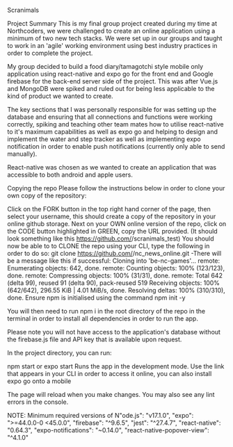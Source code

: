 Scranimals

Project Summary
This is my final group project created during my time at Northcoders, we were challenged to create an online application using a minimum of two new tech stacks. We were set up in our groups and taught to work in an 'agile' working environment using best industry practices in order to complete the project.

My group decided to build a food diary/tamagotchi style mobile only application using react-native and expo go for the front end and Google firebase for the back-end server side of the project. This was after Vue.js and MongoDB were spiked and ruled out for being less applicable to the kind of product we wanted to create.

The key sections that I was personally responsible for was setting up the database and ensuring that all connections and functions were working correctly, spiking and teaching other team mates how to utilise react-native to it's maximum capabilities as well as expo go and helping to design and implement the water and step tracker as well as implementing expo notification in order to enable push notifications (currently only able to send manually).

React-native was chosen as we wanted to create an application that was accessible to both android and apple users.

Copying the repo
Please follow the instructions below in order to clone your own copy of the repository:

Click on the FORK button in the top right hand corner of the page, then select your username, this should create a copy of the repository in your online github storage.
Next on your OWN online version of the repo, click on the CODE button highlighted in GREEN, copy the URL provided. (It should look something like this https://github.com/<your username here>/scranimals_test)
You should now be able to to CLONE the repo using your CLI, type the following in order to do so: git clone https://github.com/<your username here>/nc_news_online.git -There will be a message like this if successful:
Cloning into 'be-nc-games'...
remote: Enumerating objects: 642, done.
remote: Counting objects: 100% (123/123), done.
remote: Compressing objects: 100% (31/31), done.
remote: Total 642 (delta 99), reused 91 (delta 90), pack-reused 519
Receiving objects: 100% (642/642), 296.55 KiB | 4.01 MiB/s, done.
Resolving deltas: 100% (310/310), done.
Ensure npm is initialised using the command npm init -y

You will then need to run npm i in the root directory of the repo in the terminal in order to install all dependencies in order to run the app.

Please note you will not have access to the application's database without the firebase.js file and API key that is available upon request.

In the project directory, you can run:

npm start or expo start
Runs the app in the development mode.
Use the link that appears in your CLI in order to access it online, you can also install expo go onto a mobile

The page will reload when you make changes.
You may also see any lint errors in the console.

NOTE: Minimum required versions of N"ode.js": "v17.1.0", "expo": ">=44.0.0-0 <45.0.0",
"firebase": "^9.6.5", "jest": "^27.4.7", "react-native": "0.64.3", "expo-notifications": "~0.14.0", "react-native-popover-view": "^4.1.0"
